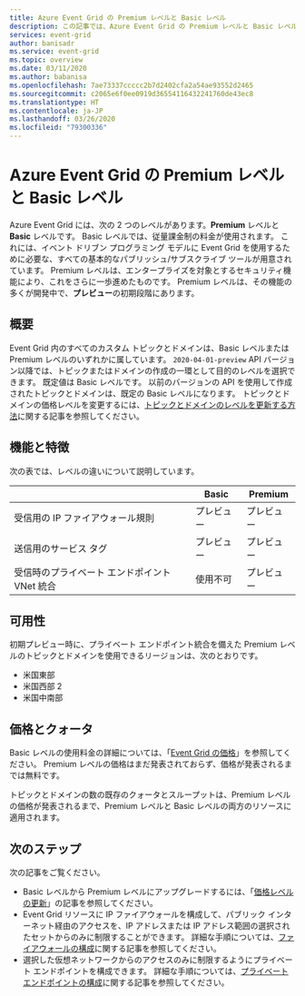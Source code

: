 ```yaml
---
title: Azure Event Grid の Premium レベルと Basic レベル
description: この記事では、Azure Event Grid の Premium レベルと Basic レベルの違いと、それぞれを使用するタイミングについて説明します。
services: event-grid
author: banisadr
ms.service: event-grid
ms.topic: overview
ms.date: 03/11/2020
ms.author: babanisa
ms.openlocfilehash: 7ae73337ccccc2b7d2402cfa2a54ae93552d2465
ms.sourcegitcommit: c2065e6f0ee0919d36554116432241760de43ec8
ms.translationtype: HT
ms.contentlocale: ja-JP
ms.lasthandoff: 03/26/2020
ms.locfileid: "79300336"
---
```

# <a name="azure-event-grid-premium-and-basic-tiers"></a>Azure Event Grid の Premium レベルと Basic レベル
Azure Event Grid には、次の 2 つのレベルがあります。**Premium** レベルと **Basic** レベルです。 Basic レベルでは、従量課金制の料金が使用されます。 これには、イベント ドリブン プログラミング モデルに Event Grid を使用するために必要な、すべての基本的なパブリッシュ/サブスクライブ ツールが用意されています。 Premium レベルは、エンタープライズを対象とするセキュリティ機能により、これをさらに一歩進めたものです。 Premium レベルは、その機能の多くが開発中で、**プレビュー**の初期段階にあります。

## <a name="overview"></a>概要
Event Grid 内のすべてのカスタム トピックとドメインは、Basic レベルまたは Premium レベルのいずれかに属しています。 `2020-04-01-preview` API バージョン以降では、トピックまたはドメインの作成の一環として目的のレベルを選択できます。 既定値は Basic レベルです。 以前のバージョンの API を使用して作成されたトピックとドメインは、既定の Basic レベルになります。 トピックとドメインの価格レベルを変更するには、[トピックとドメインのレベルを更新する方法](update-tier.md)に関する記事を参照してください。

## <a name="capabilities-and-features"></a>機能と特徴

次の表では、レベルの違いについて説明しています。

|       &nbsp;                                           | Basic           | Premium        |
| ------------------------------------------------------ | --------------- | -------------- |
| 受信用の IP ファイアウォール規則                          | プレビュー  | プレビュー |
| 送信用のサービス タグ                                | プレビュー  | プレビュー |
| 受信時のプライベート エンドポイント VNet 統合          | 使用不可   | プレビュー |

## <a name="availability"></a>可用性
初期プレビュー時に、プライベート エンドポイント統合を備えた Premium レベルのトピックとドメインを使用できるリージョンは、次のとおりです。

- 米国東部
- 米国西部 2
- 米国中南部

## <a name="pricing-and-quotas"></a>価格とクォータ
Basic レベルの使用料金の詳細については、「[Event Grid の価格](https://azure.microsoft.com/pricing/details/event-grid/)」を参照してください。 Premium レベルの価格はまだ発表されておらず、価格が発表されるまでは無料です。

トピックとドメインの数の既存のクォータとスループットは、Premium レベルの価格が発表されるまで、Premium レベルと Basic レベルの両方のリソースに適用されます。

## <a name="next-steps"></a>次のステップ
次の記事をご覧ください。

- Basic レベルから Premium レベルにアップグレードするには、「[価格レベルの更新](update-tier.md)」の記事を参照してください。 
- Event Grid リソースに IP ファイアウォールを構成して、パブリック インターネット経由のアクセスを、IP アドレスまたは IP アドレス範囲の選択されたセットからのみに制限することができます。 詳細な手順については、[ファイアウォールの構成](configure-firewall.md)に関する記事を参照してください。
- 選択した仮想ネットワークからのアクセスのみに制限するようにプライベート エンドポイントを構成できます。 詳細な手順については、[プライベート エンドポイントの構成](configure-private-endpoints.md)に関する記事を参照してください。